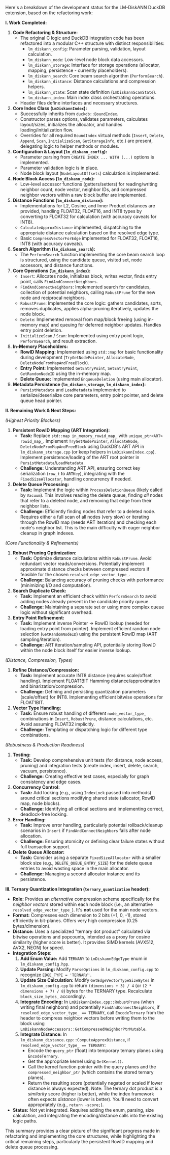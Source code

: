 Here's a breakdown of the development status for the LM-DiskANN DuckDB extension, based on the refactoring work:

**I. Work Completed:**

1. **Code Refactoring & Structure:**
   - The original C logic and DuckDB integration code has been refactored into a modular C++ structure with distinct responsibilities:
     - `lm_diskann_config`: Parameter parsing, validation, layout calculation.
     - `lm_diskann_node`: Low-level node block data accessors.
     - `lm_diskann_storage`: Interface for storage operations (allocator, mapping, persistence - currently placeholders).
     - `lm_diskann_search`: Core beam search algorithm (`PerformSearch`).
     - `lm_diskann_distance`: Distance calculations and compression helpers.
     - `lm_diskann_state`: Scan state definition (`LmDiskannScanState`).
     - `lm_diskann_index`: Main index class orchestrating operations.
   - Header files define interfaces and necessary structures.
2. **Core Index Class (`LmDiskannIndex`):**
   - Successfully inherits from `duckdb::BoundIndex`.
   - Constructor parses options, validates parameters, calculates layout/sizes, initializes the allocator, and handles loading/initialization flow.
   - Overrides for all required `BoundIndex` virtual methods (`Insert`, `Delete`, `Append`, `Scan`, `InitializeScan`, `GetStorageInfo`, etc.) are present, delegating logic to helper methods or modules.
3. **Configuration & Layout (`lm_diskann_config`):**
   - Parameter parsing from `CREATE INDEX ... WITH (...)` options is implemented.
   - Parameter validation logic is in place.
   - Node block layout (`NodeLayoutOffsets`) calculation is implemented.
4. **Node Block Access (`lm_diskann_node`):**
   - Low-level accessor functions (getters/setters) for reading/writing neighbor count, node vector, neighbor IDs, and compressed neighbor vectors within a raw block buffer are implemented.
5. **Distance Functions (`lm_diskann_distance`):**
   - Implementations for L2, Cosine, and Inner Product distances are provided, handling FLOAT32, FLOAT16, and INT8 types by converting to FLOAT32 for calculation (with accuracy caveats for INT8).
   - `CalculateApproxDistance` implemented, dispatching to the appropriate distance calculation based on the resolved edge type.
   - Basic `CompressVectorForEdge` implemented for FLOAT32, FLOAT16, INT8 (with accuracy caveats).
6. **Search Algorithm (`lm_diskann_search`):**
   - The `PerformSearch` function implementing the core beam search loop is structured, using the candidate queue, visited set, node accessors, and distance functions.
7. **Core Operations (`lm_diskann_index`):**
   - `Insert`: Allocates node, initializes block, writes vector, finds entry point, calls `FindAndConnectNeighbors`.
   - `FindAndConnectNeighbors`: Implemented search for candidates, collection of potential neighbors, calling `RobustPrune` for the new node and reciprocal neighbors.
   - `RobustPrune`: Implemented the core logic: gathers candidates, sorts, removes duplicates, applies alpha-pruning iteratively, updates the node block.
   - `Delete`: Implemented removal from map/block freeing (using in-memory map) and queuing for deferred neighbor updates. Handles entry point deletion.
   - `InitializeScan` / `Scan`: Implemented using entry point logic, `PerformSearch`, and result extraction.
8. **In-Memory Placeholders:**
   - **RowID Mapping:** Implemented using `std::map` for basic functionality during development (`TryGetNodePointer`, `AllocateNode`, `DeleteNodeFromMapAndFreeBlock`).
   - **Entry Point:** Implemented `GetEntryPoint`, `SetEntryPoint`, `GetRandomNodeID` using the in-memory map.
   - **Delete Queue:** Implemented `EnqueueDeletion` (using main allocator).
9. **Metadata Persistence (`lm_diskann_storage`, `lm_diskann_index`):**
   - `PersistMetadata` and `LoadMetadata` implemented to serialize/deserialize core parameters, entry point pointer, and delete queue head pointer.

**II. Remaining Work & Next Steps:**

*(Highest Priority Blockers)*

1. **Persistent RowID Mapping (ART Integration):**
   - **Task:** Replace `std::map in_memory_rowid_map_` with `unique_ptr<ART> rowid_map_`. Implement `TryGetNodePointer`, `AllocateNode`, `DeleteNodeFromMapAndFreeBlock` using DuckDB's ART API in `lm_diskann_storage.cpp` (or keep helpers in `LmDiskannIndex.cpp`). Implement persistence/loading of the ART root pointer in `PersistMetadata`/`LoadMetadata`.
   - **Challenge:** Understanding ART API, ensuring correct key serialization (`row_t` to `ARTKey`), integrating with the `FixedSizeAllocator`, handling concurrency if needed.
2. **Delete Queue Processing:**
   - **Task:** Implement the logic within `ProcessDeletionQueue` (likely called by `Vacuum`). This involves reading the delete queue, finding *all* nodes that refer to a deleted node, and removing that edge from their neighbor lists.
   - **Challenge:** Efficiently finding nodes that refer to a deleted node. Requires either a full scan of all nodes (very slow) or iterating through the RowID map (needs ART iteration) and checking each node's neighbor list. This is the main difficulty with eager neighbor cleanup in graph indexes.

*(Core Functionality & Refinements)*

1. **Robust Pruning Optimization:**
   - **Task:** Optimize distance calculations within `RobustPrune`. Avoid redundant vector reads/conversions. Potentially implement approximate distance checks between compressed vectors if feasible for the chosen `resolved_edge_vector_type_`.
   - **Challenge:** Balancing accuracy of pruning checks with performance (minimizing I/O and computation).
2. **Search Duplicate Check:**
   - **Task:** Implement an efficient check within `PerformSearch` to avoid adding nodes already present in the candidate priority queue.
   - **Challenge:** Maintaining a separate set or using more complex queue logic without significant overhead.
3. **Entry Point Refinement:**
   - **Task:** Implement inverse Pointer -> RowID lookup (needed for loading entry point from pointer). Implement efficient random node selection (`GetRandomNodeID`) using the persistent RowID map (ART sampling/iteration).
   - **Challenge:** ART iteration/sampling API, potentially storing RowID within the node block itself for easier inverse lookup.

*(Distance, Compression, Types)*

1. **Refine Distance/Compression:**
   - **Task:** Implement accurate INT8 distance (requires scale/offset handling). Implement FLOAT1BIT Hamming distance/approximation and binarization/compression.
   - **Challenge:** Defining and persisting quantization parameters (scale/offset) for INT8. Implementing efficient bitwise operations for FLOAT1BIT.
2. **Vector Type Handling:**
   - **Task:** Ensure robust handling of different `node_vector_type_` combinations in `Insert`, `RobustPrune`, distance calculations, etc. Avoid assuming FLOAT32 implicitly.
   - **Challenge:** Templating or dispatching logic for different type combinations.

*(Robustness & Production Readiness)*

1. **Testing:**
   - **Task:** Develop comprehensive unit tests (for distance, node access, pruning) and integration tests (create index, insert, delete, search, vacuum, persistence).
   - **Challenge:** Creating effective test cases, especially for graph consistency and edge cases.
2. **Concurrency Control:**
   - **Task:** Add locking (e.g., using `IndexLock` passed into methods) around critical sections modifying shared state (allocator, RowID map, node blocks).
   - **Challenge:** Identifying all critical sections and implementing correct, deadlock-free locking.
3. **Error Handling:**
   - **Task:** Improve error handling, particularly potential rollback/cleanup scenarios in `Insert` if `FindAndConnectNeighbors` fails after node allocation.
   - **Challenge:** Ensuring atomicity or defining clear failure states without full transaction support.
4. **Delete Queue Allocator:**
   - **Task:** Consider using a separate `FixedSizeAllocator` with a smaller block size (e.g., `DELETE_QUEUE_ENTRY_SIZE`) for the delete queue entries to avoid wasting space in the main allocator.
   - **Challenge:** Managing a second allocator instance and its persistence.

**III. Ternary Quantization Integration (`ternary_quantization` header):**

- **Role:** Provides an *alternative* compression scheme specifically for the *neighbor vectors* stored within each node block (i.e., an alternative `resolved_edge_vector_type_`). It's **not** used for the main node vectors.
- **Format:** Compresses each dimension to 2 bits (+1, 0, -1), stored efficiently in bit-planes. Offers very high compression (0.25 bytes/dimension).
- **Distance:** Uses a specialized "ternary dot product" calculated via bitwise operations and popcounts, intended as a proxy for cosine similarity (higher score is better). It provides SIMD kernels (AVX512, AVX2, NEON) for speed.
- **Integration Steps:**
  1. **Add Enum Value:** Add `TERNARY` to `LmDiskannEdgeType` enum in `lm_diskann_config.hpp`.
  2. **Update Parsing:** Modify `ParseOptions` in `lm_diskann_config.cpp` to recognize `EDGE_TYPE = 'TERNARY'`.
  3. **Update Size Calculation:** Modify `GetEdgeVectorTypeSizeBytes` in `lm_diskann_config.cpp` to return `(dimensions + 3) / 4` (or `(2 * dimensions + 7) / 8`) bytes for the TERNARY type. Recalculate `block_size_bytes_` accordingly.
  4. **Integrate Encoding:** In `LmDiskannIndex.cpp::RobustPrune` (when writing final neighbors) and potentially `FindAndConnectNeighbors`, if `resolved_edge_vector_type_ == TERNARY`, call `EncodeTernary` from the header to compress neighbor vectors before writing them to the block using `LmDiskannNodeAccessors::GetCompressedNeighborPtrMutable`.
  5. **Integrate Distance:** In `lm_diskann_distance.cpp::ComputeApproxDistance`, if `resolved_edge_vector_type_ == TERNARY`:
     - Encode the `query_ptr` (float) into temporary ternary planes using `EncodeTernary`.
     - Get the appropriate kernel using `GetKernel()`.
     - Call the kernel function pointer with the query planes and the `compressed_neighbor_ptr` (which contains the stored ternary planes).
     - Return the resulting score (potentially negated or scaled if lower distance is always expected). Note: The ternary dot product is a *similarity* score (higher is better), while the index framework often expects *distance* (lower is better). You'll need to convert appropriately (e.g., `return -score;`).
- **Status:** Not yet integrated. Requires adding the enum, parsing, size calculation, and integrating the encoding/distance calls into the existing logic paths.

This summary provides a clear picture of the significant progress made in refactoring and implementing the core structures, while highlighting the critical remaining steps, particularly the persistent RowID mapping and delete queue processing.